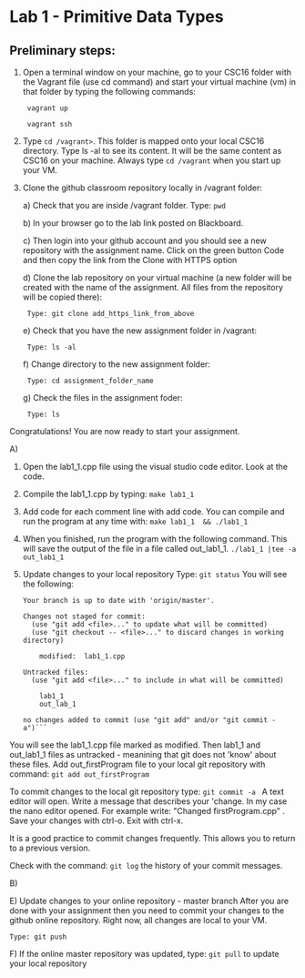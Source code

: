 # Lab 1 - Primitive Data Types 

## Preliminary steps: 

1. Open a terminal window on your machine, go to your CSC16 folder with the Vagrant file (use cd command)  and start your virtual machine (vm) in that folder by typing the following commands: 

		vagrant up
		
		vagrant ssh 

2. Type `cd /vagrant>`. This folder is mapped onto your local CSC16 directory. Type ls -al to see its content. It will be the same content as CSC16 on your machine. Always type `cd /vagrant` when you start up your VM.

3. Clone the github classroom repository locally in /vagrant folder:
	
	a) Check that you are inside /vagrant folder. Type: `pwd`
	
	b) In your browser go to the lab link posted on Blackboard.
	
	c)  Then login into your github account and you should see a new repository with 
	the assignment name. Click on the green button Code and then copy the link from the Clone with HTTPS option
	
	d) Clone the lab repository on your virtual machine (a new folder will be created with the name of the assignment. All files from the repository will be copied there): 
		
		Type: git clone add_https_link_from_above  
	
	e) Check that you have the new assignment folder in /vagrant: 
		
		Type: ls -al
	
	f) Change directory to the new assignment folder: 
		
		Type: cd assignment_folder_name
	
	g) Check the files in the assignment foder: 
		
		Type: ls     

 Congratulations! You are now ready to start your assignment.

A) 

1) Open the lab1_1.cpp file using the visual studio code editor. Look at the code. 
2) Compile the lab1_1.cpp by typing: `make lab1_1`
3) Add code for each comment line with add code. You can compile and run the program at any time with:
	`make lab1_1  && ./lab1_1`
4) When you finished, run the program with the following command. This will save the output of the file in a file called 
out_lab1_1.
	`./lab1_1 |tee -a out_lab1_1`
5) Update changes to your local repository Type: `git status`
You will see the following: 
	
	```On branch master
	Your branch is up to date with 'origin/master'.
	
	Changes not staged for commit:
	  (use "git add <file>..." to update what will be committed)
	  (use "git checkout -- <file>..." to discard changes in working directory)
	
		modified:  lab1_1.cpp
	
	Untracked files:
	  (use "git add <file>..." to include in what will be committed)
	
		lab1_1
		out_lab_1
	
	no changes added to commit (use "git add" and/or "git commit -a")```

You will see the lab1_1.cpp file marked as modified. Then lab1_1 and out_lab1_1 files as untracked - meanining that git does not 'know' about these files. Add out_firstProgram file to your local git repository with command: `git add out_firstProgram`
	
To commit changes to the local git repository type: `git commit -a `
A text editor will open. Write a message that describes your 'change. In my case the nano editor opened. For example write: "Changed firstProgram.cpp" . Save your changes with ctrl-o. Exit with ctrl-x. 

It is a good practice to commit changes frequently. This allows you to return to a previous version. 
	
Check with the command: `git log` the history of your commit messages. 

B) 


E) Update changes to your online repository - master branch After you are done with your assignment then you need to commit your changes to the github online repository. Right now, all changes are local to your VM. 
	
	Type: git push

F)   If the online master repository was updated, type: `git pull` to update your local repository






